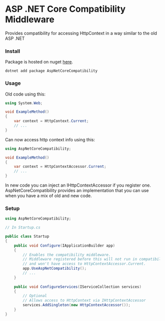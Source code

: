 # ASP .NET Core Compatibility Middleware
Provides compatibility for accessing HttpContext in a way similar to the old ASP .NET

### Install
Package is hosted on nuget [here](https://www.nuget.org/packages/AspNetCoreCompatibility).
```
dotnet add package AspNetCoreCompatibility
```

### Usage
Old code using this:
```csharp
using System.Web;

void ExampleMethod()
{
    var context = HttpContext.Current;
    // ...
}
```

Can now access http context info using this:
```csharp
using AspNetCoreCompatibility;

void ExampleMethod()
{
    var context = HttpContextAccessor.Current;
    // ...
}
```

In new code you can inject an IHttpContextAccessor if you register one. AspNetCoreCompatibility provides an implementation that you can use when you have a mix of old and new code.

### Setup

```csharp
using AspNetCoreCompatibility;

// In Startup.cs

public class Startup
{
    public void Configure(IApplicationBuilder app)
    {
        // Enables the compatibility middleware.
        // Middleware registered before this will not run in compatibility mode
        // and won't have access to HttpContextAccessor.Current.
        app.UseAspNetCompatibility();
        // ...
    }
    
    public void ConfigureServices(IServiceCollection services)
    {
        // Optional
        // Allows access to HttpContext via IHttpContextAccessor
        services.AddSingleton(new HttpContextAccessor());
    }
}
```
